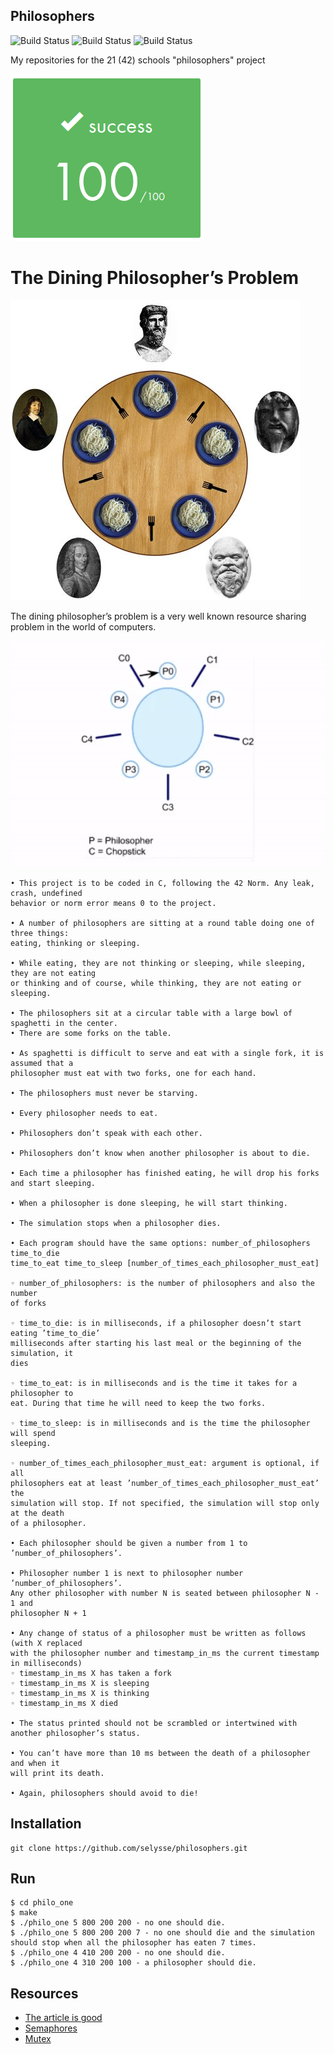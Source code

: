 ## Philosophers

![Build Status](https://img.shields.io/github/license/selysse/philosophers?style=plastic)
![Build Status](https://img.shields.io/github/languages/code-size/selysse/philosophers?style=plastic)
![Build Status](https://img.shields.io/github/last-commit/selysse/philosophers?style=plastic)


My repositories for the 21 (42) schools "philosophers" project

![GitHub Logo](/png/result.png)

# The Dining Philosopher’s Problem

![GitHub Logo](/png/philo.png)

The dining philosopher’s problem is a very well known resource sharing problem in the world of computers.

![GitHub Logo](/png/ph.gif)

```
• This project is to be coded in C, following the 42 Norm. Any leak, crash, undefined
behavior or norm error means 0 to the project.

• A number of philosophers are sitting at a round table doing one of three things:
eating, thinking or sleeping.

• While eating, they are not thinking or sleeping, while sleeping, they are not eating
or thinking and of course, while thinking, they are not eating or sleeping.

• The philosophers sit at a circular table with a large bowl of spaghetti in the center.
• There are some forks on the table.

• As spaghetti is difficult to serve and eat with a single fork, it is assumed that a
philosopher must eat with two forks, one for each hand.

• The philosophers must never be starving.

• Every philosopher needs to eat.

• Philosophers don’t speak with each other.

• Philosophers don’t know when another philosopher is about to die. 

• Each time a philosopher has finished eating, he will drop his forks and start sleeping.

• When a philosopher is done sleeping, he will start thinking.

• The simulation stops when a philosopher dies.

• Each program should have the same options: number_of_philosophers time_to_die
time_to_eat time_to_sleep [number_of_times_each_philosopher_must_eat]

◦ number_of_philosophers: is the number of philosophers and also the number
of forks

◦ time_to_die: is in milliseconds, if a philosopher doesn’t start eating ’time_to_die’
milliseconds after starting his last meal or the beginning of the simulation, it
dies

◦ time_to_eat: is in milliseconds and is the time it takes for a philosopher to
eat. During that time he will need to keep the two forks.

◦ time_to_sleep: is in milliseconds and is the time the philosopher will spend
sleeping.

◦ number_of_times_each_philosopher_must_eat: argument is optional, if all
philosophers eat at least ’number_of_times_each_philosopher_must_eat’ the
simulation will stop. If not specified, the simulation will stop only at the death
of a philosopher.

• Each philosopher should be given a number from 1 to ’number_of_philosophers’.

• Philosopher number 1 is next to philosopher number ’number_of_philosophers’.
Any other philosopher with number N is seated between philosopher N - 1 and
philosopher N + 1

• Any change of status of a philosopher must be written as follows (with X replaced
with the philosopher number and timestamp_in_ms the current timestamp in milliseconds)
◦ timestamp_in_ms X has taken a fork  
◦ timestamp_in_ms X is sleeping  
◦ timestamp_in_ms X is thinking  
◦ timestamp_in_ms X died  

• The status printed should not be scrambled or intertwined with another philosopher’s status.

• You can’t have more than 10 ms between the death of a philosopher and when it
will print its death.

• Again, philosophers should avoid to die!
```

## Installation
```
git clone https://github.com/selysse/philosophers.git
```

## Run
```
$ cd philo_one
$ make
$ ./philo_one 5 800 200 200 - no one should die.
$ ./philo_one 5 800 200 200 7 - no one should die and the simulation should stop when all the philosopher has eaten 7 times.
$ ./philo_one 4 410 200 200 - no one should die.
$ ./philo_one 4 310 200 100 - a philosopher should die.
```

## Resources

* [The article is good](https://medium.com/swlh/the-dining-philosophers-problem-bbdb92e6b788)
* [Semaphores](https://learnc.info/c/pthreads_semaphores.html)
* [Mutex](https://learnc.info/c/pthreads_mutex_introduction.html)

